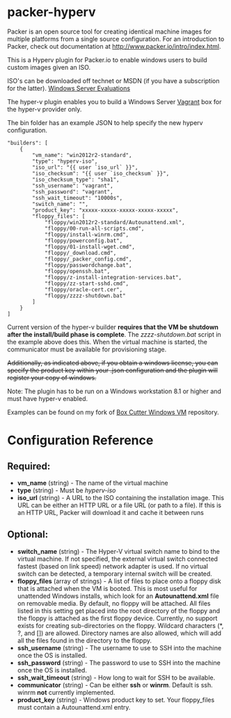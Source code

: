 packer-hyperv
=============

Packer is an open source tool for creating identical machine images for multiple platforms from a single source configuration. For an introduction to Packer, check out documentation at http://www.packer.io/intro/index.html.

This is a Hyperv plugin for Packer.io to enable windows users to build custom images given an ISO.

ISO's can be downloaded off technet or MSDN (if you have a subscription for the latter).
[Windows Server Evaluations](http://www.microsoft.com/en-us/evalcenter/evaluate-windows-server-2012-r2)

The hyper-v plugin enables you to build a Windows Server [Vagrant](https://www.vagrantup.com/) box for the hyper-v provider only. 

The bin folder has an example JSON to help specify the new hyperv configuration.

    "builders": [
        {
            "vm_name": "win2012r2-standard",
            "type": "hyperv-iso",
            "iso_url": "{{ user `iso_url` }}",
            "iso_checksum": "{{ user `iso_checksum` }}",
            "iso_checksum_type": "sha1",
            "ssh_username": "vagrant",
            "ssh_password": "vagrant",
            "ssh_wait_timeout": "10000s",
            "switch_name": "",
            "product_key": "xxxxx-xxxxx-xxxxx-xxxxx-xxxxx",
            "floppy_files": [
                "floppy/win2012r2-standard/Autounattend.xml",
                "floppy/00-run-all-scripts.cmd",
                "floppy/install-winrm.cmd",
                "floppy/powerconfig.bat",
                "floppy/01-install-wget.cmd",
                "floppy/_download.cmd",
                "floppy/_packer_config.cmd",
                "floppy/passwordchange.bat",
                "floppy/openssh.bat",
                "floppy/z-install-integration-services.bat",
                "floppy/zz-start-sshd.cmd",
                "floppy/oracle-cert.cer",
                "floppy/zzzz-shutdown.bat"
            ]
        }
    ]

Current version of the hyper-v builder **requires that the VM be shutdown after the install/build phase is complete**.  The *zzzz-shutdown.bat* script in the example above does this.  When the virtual machine is started, the communicator must be available for provisioning stage. 

~~Additionally, as indicated above, if you obtain a windows license, you can specify the product key within your .json configuration and the plugin will register your copy of windows.~~

Note: The plugin has to be run on a Windows workstation 8.1 or higher and must have hyper-v enabled. 

Examples can be found on my fork of [Box Cutter Windows VM](https://github.com/pbolduc/windows-vm) repository.


# Configuration Reference

## Required:

* **vm_name** (string) - The name of the virtual machine
* **type** (string) - Must be *hyperv-iso*
* **iso_url** (string) - A URL to the ISO containing the installation image. This URL can be either an HTTP URL or a file URL (or path to a file). If this is an HTTP URL, Packer will download it and cache it between runs

## Optional:

* **switch_name** (string) - The Hyper-V virtual switch name to bind to the virtual machine.  If not specified, the external virtual switch connected fastest (based on link speed) network adapter is used. If no virtual switch can be detected, a temporary internal switch will be created.
* **floppy_files** (array of strings) - A list of files to place onto a floppy disk that is attached when the VM is booted. This is most useful for unattended Windows installs, which look for an **Autounattend.xml** file on removable media. By default, no floppy will be attached. All files listed in this setting get placed into the root directory of the floppy and the floppy is attached as the first floppy device. Currently, no support exists for creating sub-directories on the floppy. Wildcard characters (*, ?, and []) are allowed. Directory names are also allowed, which will add all the files found in the directory to the floppy.
* **ssh_username** (string) - The username to use to SSH into the machine once the OS is installed.
* **ssh_password** (string) - The password to use to SSH into the machine once the OS is installed.
* **ssh_wait_timeout** (string) - How long to wait for SSH to be available.
* **communicator** (string) - Can be either **ssh** or **winrm**.  Default is ssh.  winrm **not** currently implemented.
* **product_key** (string) - Windows product key to set.  Your floppy_files must contain a Autounattend.xml entry.